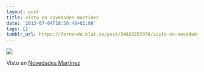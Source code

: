 ```yaml
---
layout: post
title: visto en novedades martínez
date: '2013-07-04T18:20:48+02:00'
tags: []
tumblr_url: https://fernando.blat.es/post/54603255976/visto-en-novedades-mart%C3%ADnez
---
```

 ![](/tumblr_files/tumblr_mpf6qpfqvC1qz4y16o1_500.jpg)  

Visto en [Novedades Martínez](https://www.facebook.com/NovedadesMartinez)
